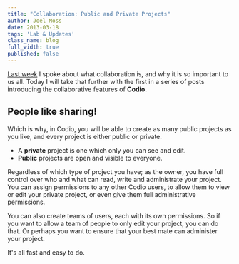 ```yaml
---
title: "Collaboration: Public and Private Projects"
author: Joel Moss
date: 2013-03-18
tags: 'Lab & Updates'
class_name: blog
full_width: true
published: false
---
```


[Last week](/blog/2013/15/collaboration-in-coding) I spoke about what collaboration is, and why it is so important to us all. Today I will take that further with the first in a series of posts introducing the collaborative features of **Codio**.

## People like sharing!

Which is why, in Codio, you will be able to create as many public projects as you like, and every project is either public or private.

  - A **private** project is one which only you can see and edit.
  - **Public** projects are open and visible to everyone.

Regardless of which type of project you have; as the owner, you have full control over who and what can read, write and administrate your project. You can assign permissions to any other Codio users, to allow them to view or edit your private project, or even give them full administrative permissions.

You can also create teams of users, each with its own permissions. So if you want to allow a team of people to only edit your project, you can do that. Or perhaps you want to ensure that your best mate can administer your project.

It's all fast and easy to do.